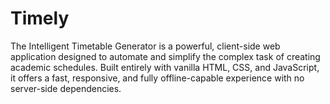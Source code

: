 # Timely
The Intelligent Timetable Generator is a powerful, client-side web application designed to automate and simplify the complex task of creating academic schedules. Built entirely with vanilla HTML, CSS, and JavaScript, it offers a fast, responsive, and fully offline-capable experience with no server-side dependencies.
